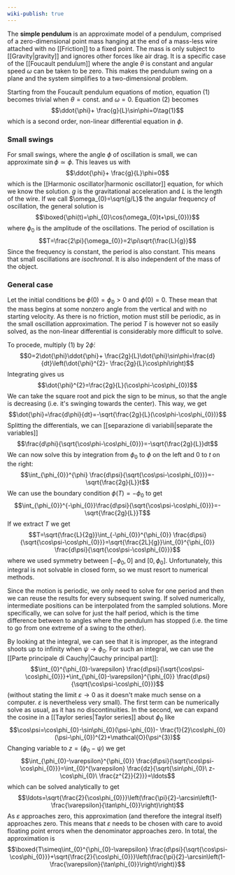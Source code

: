 ```yaml
---
wiki-publish: true
---
```

The **simple pendulum** is an approximate model of a pendulum, comprised of a zero-dimensional point mass hanging at the end of a mass-less wire attached with no [[Friction]] to a fixed point. The mass is only subject to [[Gravity|gravity]] and ignores other forces like air drag. It is a specific case of the [[Foucault pendulum]] where the angle $\theta$ is constant and angular speed $\omega$ can be taken to be zero. This makes the pendulum swing on a plane and the system simplifies to a two-dimensional problem.

Starting from the Foucault pendulum equations of motion, equation $(1)$ becomes trivial when $\theta=\text{const.}$ and $\omega=0$. Equation $(2)$ becomes
$$\ddot{\phi}+ \frac{g}{L}\sin\phi=0\tag{1}$$
which is a second order, non-linear differential equation in $\phi$.
### Small swings
For small swings, where the angle $\phi$ of oscillation is small, we can approximate $\sin\phi\simeq\phi$. This leaves us with
$$\ddot{\phi}+ \frac{g}{L}\phi=0$$
which is the [[Harmonic oscillator|harmonic oscillator]] equation, for which we know the solution. $g$ is the gravitational acceleration and $L$ is the length of the wire. If we call $\omega_{0}=\sqrt{g/L}$ the angular frequency of oscillation, the general solution is
$$\boxed{\phi(t)=\phi_{0}\cos(\omega_{0}t+\psi_{0})}$$
where $\phi_{0}$ is the amplitude of the oscillations. The period of oscillation is
$$T=\frac{2\pi}{\omega_{0}}=2\pi\sqrt{\frac{L}{g}}$$
Since the frequency is constant, the period is also constant. This means that small oscillations are *isochronal*. It is also independent of the mass of the object.
### General case
Let the initial conditions be $\phi(0)=\phi_{0}>0$ and $\dot{\phi}(0)=0$. These mean that the mass begins at some nonzero angle from the vertical and with no starting velocity. As there is no friction, motion must still be periodic, as in the small oscillation approximation. The period $T$ is however not so easily solved, as the non-linear differential is considerably more difficult to solve.

To procede, multiply $(1)$ by $2\dot{\phi}$:
$$0=2\dot{\phi}\ddot{\phi}+ \frac{2g}{L}\dot{\phi}\sin\phi=\frac{d}{dt}\left(\dot{\phi}^{2}- \frac{2g}{L}\cos\phi\right)$$
Integrating gives us
$$\dot{\phi}^{2}=\frac{2g}{L}(\cos\phi-\cos\phi_{0})$$
We can take the square root and pick the sign to be minus, so that the angle is decreasing (i.e. it's swinging towards the center). This way, we get
$$\dot{\phi}=\frac{d\phi}{dt}=-\sqrt{\frac{2g}{L}(\cos\phi-\cos\phi_{0})}$$
Splitting the differentials, we can [[separazione di variabili|separate the variables]]
$$\frac{d\phi}{\sqrt{\cos\phi-\cos\phi_{0}}}=-\sqrt{\frac{2g}{L}}dt$$
We can now solve this by integration from $\phi_{0}$ to $\phi$ on the left and $0$ to $t$ on the right:
$$\int_{\phi_{0}}^{\phi} \frac{d\psi}{\sqrt{\cos\psi-\cos\phi_{0}}}=-\sqrt{\frac{2g}{L}}t$$
We can use the boundary condition $\phi(T)=-\phi_{0}$ to get
$$\int_{\phi_{0}}^{-\phi_{0}}\frac{d\psi}{\sqrt{\cos\psi-\cos\phi_{0}}}=-\sqrt{\frac{2g}{L}}T$$
If we extract $T$ we get
$$T=\sqrt{\frac{L}{2g}}\int_{-\phi_{0}}^{\phi_{0}} \frac{d\psi}{\sqrt{\cos\psi-\cos\phi_{0}}}=\sqrt{\frac{2L}{g}}\int_{0}^{\phi_{0}} \frac{d\psi}{\sqrt{\cos\psi-\cos\phi_{0}}}$$
where we used symmetry between $[-\phi_0,0]$ and $[0,\phi_{0}]$. Unfortunately, this integral is not solvable in closed form, so we must resort to numerical methods.

Since the motion is periodic, we only need to solve for one period and then we can reuse the results for every subsequent swing. If solved numerically, intermediate positions can be interpolated from the sampled solutions. More specifically, we can solve for just the half period, which is the time difference between to angles where the pendulum has stopped (i.e. the time to go from one extreme of a swing to the other).

By looking at the integral, we can see that it is improper, as the integrand shoots up to infinity when $\psi \rightarrow \phi_{0}$. For such an integral, we can use the [[Parte principale di Cauchy|Cauchy principal part]]:
$$\int_{0}^{\phi_{0}-\varepsilon} \frac{d\psi}{\sqrt{\cos\psi-\cos\phi_{0}}}+\int_{\phi_{0}-\varepsilon}^{\phi_{0}} \frac{d\psi}{\sqrt{\cos\psi-\cos\phi_{0}}}$$
(without stating the limit $\varepsilon \rightarrow 0$ as it doesn't make much sense on a computer. $\varepsilon$ is nevertheless very small). The first term can be numerically solve as usual, as it has no discontinuities. In the second, we can expand the cosine in a [[Taylor series|Taylor series]] about $\phi_{0}$ like
$$\cos\psi=\cos\phi_{0}-\sin\phi_{0}(\psi-\phi_{0})- \frac{1}{2}\cos\phi_{0}(\psi-\phi_{0})^{2}+\mathcal{O}(\psi^{3})$$
Changing variable to $z=(\phi_{0}-\psi)$ we get
$$\int_{\phi_{0}-\varepsilon}^{\phi_{0}} \frac{d\psi}{\sqrt{\cos\psi-\cos\phi_{0}}}=\int_{0}^{\varepsilon} \frac{dz}{\sqrt{\sin\phi_{0}\ z- \cos\phi_{0}\ \frac{z^{2}}{2}}}=\ldots$$
which can be solved analytically to get
$$\ldots=\sqrt{\frac{2}{\cos\phi_{0}}}\left(\frac{\pi}{2}-\arcsin\left(1- \frac{\varepsilon}{\tan\phi_{0}}\right)\right)$$
As $\varepsilon$ approaches zero, this approximation (and therefore the integral itself) approaches zero. This means that $\varepsilon$ needs to be chosen with care to avoid floating point errors when the denominator approaches zero. In total, the approximation is
$$\boxed{T\simeq\int_{0}^{\phi_{0}-\varepsilon} \frac{d\psi}{\sqrt{\cos\psi-\cos\phi_{0}}}+\sqrt{\frac{2}{\cos\phi_{0}}}\left(\frac{\pi}{2}-\arcsin\left(1- \frac{\varepsilon}{\tan\phi_{0}}\right)\right)}$$
